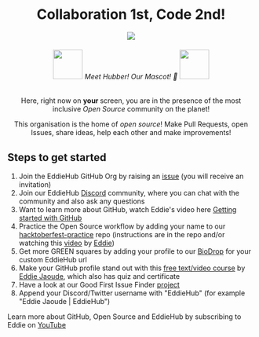 <div align="center"> 
     <h1>Collaboration 1st, Code 2nd!</h1> 
     <img src="https://user-images.githubusercontent.com/70807500/136845625-7addf1dd-ea2f-41b2-9c6b-f810f80acd07.gif" /> 
     <h6> 
         <img src="https://github.com/EddieHubCommunity.png" height="60" /> Meet Hubber! Our Mascot! 🤝 <img src="https://github.com/EddieHubCommunity.png" height="60" /> 
     </h6> 
     <p> Here, right now on <b> your </b> screen, you are in the presence of the most inclusive <i> Open Source </i> community on the planet! </p> 
     <p> This organisation is the home of <i> open source</i>! Make Pull Requests, open Issues, share ideas, help each other and make improvements!</p> 
</div>
 <h2>Steps to get started</h2> 
 <ol> 
     <li>Join the EddieHub GitHub Org by raising an <a href="https://github.com/EddieHubCommunity/support/issues/new?assignees=&amp;labels=invite+me+to+the+organisation&amp;template=invitation.yml&title=Please+invite+me+to+the+GitHub+Community+Organization">issue</a> (you will receive an invitation)</li> 
     <li> Join our EddieHub <a href="http://discord.eddiehub.org">Discord</a> community, where you can chat with the community and also ask any questions</li> 
     <li> Want to learn more about GitHub, watch Eddie's video here <a href="https://www.youtube.com/watch?v=BI18N3ZC2Es">Getting started with GitHub</a> 
     <li> Practice the Open Source workflow by adding your name to our <a href="https://github.com/EddieHubCommunity/hacktoberfest-practice">hacktoberfest-practice</a> repo (instructions are in the repo and/or watching this <a href="https://www.youtube.com/watch?v=8B_JWf7pG20">video</a> by <a href="http://github.com/eddiejaoude">Eddie</a>)</li> 
     <li> Get more GREEN squares by adding your profile to our <a href="https://github.com/EddieHubCommunity/BioDrop">BioDrop</a> for your custom EddieHub url</li> 
     <li> Make your GitHub profile stand out with this <a href="http://eddiejaoude.io/course-github-profile-landing">free text/video course</a> by <a href="http://github.com/eddiejaoude">Eddie Jaoude</a>, which also has quiz and certificate</li> 
     <li> Have a look at our Good First Issue Finder <a href="https://github.com/EddieHubCommunity/good-first-issue-finder">project</a></li> 
     <li> Append your Discord/Twitter username with "EddieHub" (for example "Eddie Jaoude | EddieHub")</li> 
 </ol> 
  
 <p>Learn more about GitHub, Open Source and EddieHub by subscribing to Eddie on <a href="http://youtube.com/eddiejaoude">YouTube</a></p> 
 </p>